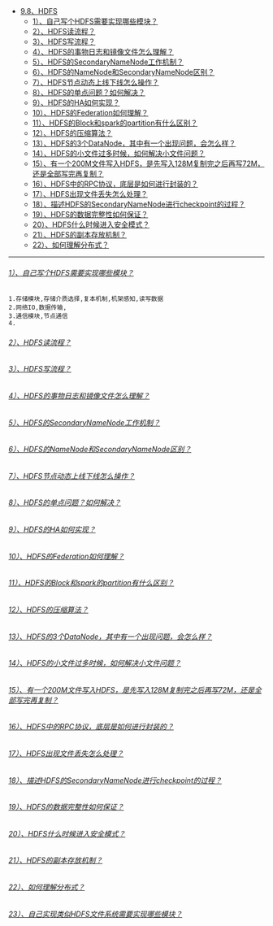 * [9.8、HDFS](bigdata-project/src/main/doc/hdfs.md)
    - [1）、自己写个HDFS需要实现哪些模块？]()
    - [2）、HDFS读流程？]()
    - [3）、HDFS写流程？]()
    - [4）、HDFS的事物日志和镜像文件怎么理解？]()
    - [5）、HDFS的SecondaryNameNode工作机制？]()
    - [6）、HDFS的NameNode和SecondaryNameNode区别？]()
    - [7）、HDFS节点动态上线下线怎么操作？]()
    - [8）、HDFS的单点问题？如何解决？]()
    - [9）、HDFS的HA如何实现？]()
    - [10）、HDFS的Federation如何理解？]()
    - [11）、HDFS的Block和spark的partition有什么区别？]()
    - [12）、HDFS的压缩算法？]()
    - [13）、HDFS的3个DataNode，其中有一个出现问题，会怎么样？]()
    - [14）、HDFS的小文件过多时候，如何解决小文件问题？]()
    - [15）、有一个200M文件写入HDFS，是先写入128M复制完之后再写72M，还是全部写完再复制？]()
    - [16）、HDFS中的RPC协议，底层是如何进行封装的？]()
    - [17）、HDFS出现文件丢失怎么处理？]()
    - [18）、描述HDFS的SecondaryNameNode进行checkpoint的过程？]()
    - [19）、HDFS的数据完整性如何保证？]()
    - [20）、HDFS什么时候进入安全模式？]()
    - [21）、HDFS的副本存放机制？]()
    - [22）、如何理解分布式？]()
---
###### [1）、自己写个HDFS需要实现哪些模块？]()
    1.存储模块,存储介质选择,复本机制,机架感知,读写数据
    2.网络IO,数据传输,
    3.通信模块,节点通信
    4.

###### [2）、HDFS读流程？]()
###### [3）、HDFS写流程？]()
###### [4）、HDFS的事物日志和镜像文件怎么理解？]()
###### [5）、HDFS的SecondaryNameNode工作机制？]()
###### [6）、HDFS的NameNode和SecondaryNameNode区别？]()
###### [7）、HDFS节点动态上线下线怎么操作？]()
###### [8）、HDFS的单点问题？如何解决？]()
###### [9）、HDFS的HA如何实现？]()
###### [10）、HDFS的Federation如何理解？]()
###### [11）、HDFS的Block和spark的partition有什么区别？]()
###### [12）、HDFS的压缩算法？]()
###### [13）、HDFS的3个DataNode，其中有一个出现问题，会怎么样？]()
###### [14）、HDFS的小文件过多时候，如何解决小文件问题？]()
###### [15）、有一个200M文件写入HDFS，是先写入128M复制完之后再写72M，还是全部写完再复制？]()
###### [16）、HDFS中的RPC协议，底层是如何进行封装的？]()
###### [17）、HDFS出现文件丢失怎么处理？]()
###### [18）、描述HDFS的SecondaryNameNode进行checkpoint的过程？]()
###### [19）、HDFS的数据完整性如何保证？]()
###### [20）、HDFS什么时候进入安全模式？]()
###### [21）、HDFS的副本存放机制？]()
###### [22）、如何理解分布式？]()
###### [23）、自己实现类似HDFS文件系统需要实现哪些模块？]()
